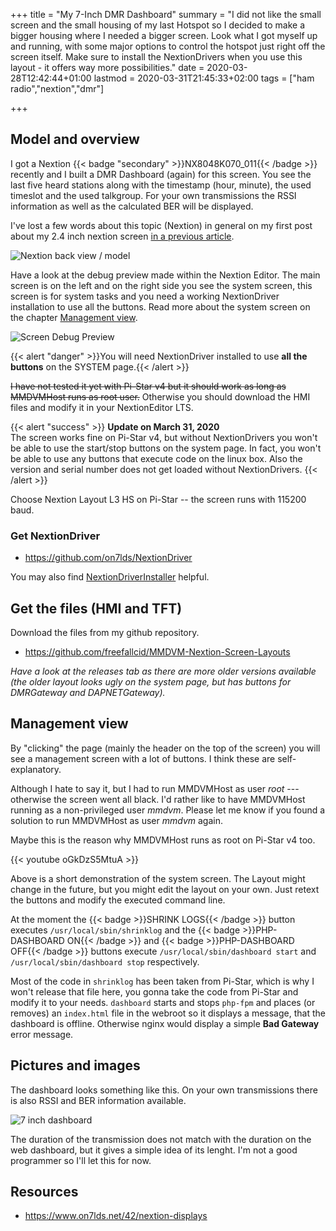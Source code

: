 +++
title = "My 7-Inch DMR Dashboard"
summary = "I did not like the small screen and the small housing of my last Hotspot so I decided to make a bigger housing where I needed a bigger screen. Look what I got myself up and running, with some major options to control the hotspot just right off the screen itself. Make sure to install the NextionDrivers when you use this layout - it offers way more possibilities."
date = 2020-03-28T12:42:44+01:00
lastmod = 2020-03-31T21:45:33+02:00
tags = ["ham radio","nextion","dmr"]

+++

## Model and overview

I got a Nextion {{< badge "secondary" >}}NX8048K070_011{{< /badge >}} recently
and I built a DMR Dashboard (again) for this screen. You see the last five
heard stations along with the timestamp (hour, minute), the used timeslot and
the used talkgroup. For your own transmissions the RSSI information as well as
the calculated BER will be displayed.

I've lost a few words about this topic (Nextion) in general on my first post
about my 2.4 inch nextion screen
[in a previous article](/blog/nextion-dmr-last-heard-dashboard/#the-editor).

![Nextion back view / model](/images/post/2020/03/nxt07_00.jpg)

Have a look at the debug preview made within the Nextion Editor. The main screen
is on the left and on the right side you see the system screen, this screen is
for system tasks and you need a working NextionDriver installation to use all
the buttons. Read more about the system screen on the chapter
[Management view](#management-view).

![Screen Debug Preview](/images/post/2020/03/nxt07_01.png)

{{< alert "danger" >}}You will need NextionDriver installed to use
<strong>all the buttons</strong> on the SYSTEM page.{{< /alert >}}

~~I have not tested it yet with Pi-Star v4 but it should work as long as MMDVMHost
runs as root user.~~ Otherwise you should download the HMI files and modify it
in your NextionEditor LTS.

{{< alert "success" >}}
<strong>Update on March 31, 2020</strong><br>
The screen works fine on Pi-Star v4, but without NextionDrivers you won't be
able to use the start/stop buttons on the system page. In fact, you won't be
able to use any buttons that execute code on the linux box. Also the version and
serial number does not get loaded without NextionDrivers.
{{< /alert >}}

Choose Nextion Layout L3 HS on Pi-Star -- the screen runs with 115200 baud.

### Get NextionDriver

- https://github.com/on7lds/NextionDriver

You may also find [NextionDriverInstaller] helpful.

[NextionDriverInstaller]: https://github.com/on7lds/NextionDriverInstaller

## Get the files (HMI and TFT)

Download the files from my github repository.

- https://github.com/freefallcid/MMDVM-Nextion-Screen-Layouts

*Have a look at the releases tab as there are more older versions available
(the older layout looks ugly on the system page, but has buttons for
DMRGateway and DAPNETGateway).*

## Management view

By "clicking" the page (mainly the header on the top of the screen) you will see
a management screen with a lot of buttons. I think these are self-explanatory.

Although I hate to say it, but I had to run MMDVMHost as user *root* ---
otherwise the screen went all black. I'd rather like to have MMDVMHost running
as a non-privileged user *mmdvm*. Please let me know if you found a solution to
run MMDVMHost as user *mmdvm* again.

Maybe this is the reason why MMDVMHost runs as root on Pi-Star v4 too.

{{< youtube oGkDzS5MtuA >}}

Above is a short demonstration of the system screen. The Layout might change
in the future, but you might edit the layout on your own. Just retext the
buttons and modify the executed command line.

At the moment the {{< badge >}}SHRINK LOGS{{< /badge >}} button
executes `/usr/local/sbin/shrinklog` and the
{{< badge >}}PHP-DASHBOARD ON{{< /badge >}} and
{{< badge >}}PHP-DASHBOARD OFF{{< /badge >}} buttons execute
`/usr/local/sbin/dashboard start` and `/usr/local/sbin/dashboard stop`
respectively.

Most of the code in `shrinklog` has been taken from Pi-Star, which is why I
won't release that file here, you gonna take the code from Pi-Star and modify
it to your needs. `dashboard` starts and stops `php-fpm` and places (or removes)
an `index.html` file in the webroot so it displays a message, that the dashboard
is offline. Otherwise nginx would display a simple **Bad Gateway** error message.

## Pictures and images

The dashboard looks something like this. On your own transmissions there is also
RSSI and BER information available.

![7 inch dashboard](/images/post/2020/03/nxt07_02.jpg)

The duration of the transmission does not match with the duration on the web
dashboard, but it gives a simple idea of its lenght. I'm not a good programmer
so I'll let this for now.

## Resources

- https://www.on7lds.net/42/nextion-displays
